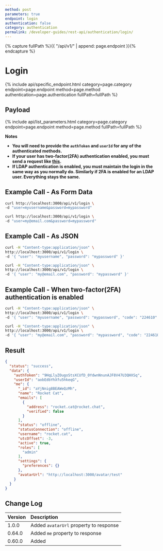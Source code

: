 ```yaml
---
method: post
parameters: true
endpoint: login
authentication: false
category: authentication
permalink: /developer-guides/rest-api/authentication/login/
--- 
```


{% capture fullPath %}{{ "/api/v1/" | append: page.endpoint }}{% endcapture %}

# Login

{% include api/specific_endpoint.html category=page.category endpoint=page.endpoint method=page.method authentication=page.authentication fullPath=fullPath %}
<!-- 
Login with your username and password.

| URL             | Requires Auth | HTTP Method |
| :-------------- | :------------ | :---------- |
| `/api/v1/login` | `no`          | `POST`      | -->

## Payload

{% include api/list_parameters.html category=page.category endpoint=page.endpoint method=page.method fullPath=fullPath %}
<!-- 
| Argument   | Example            | Required | Description   |
| :--------- | :----------------- | :------- | :------------ |
| `user` | `foo@bar.com` OR `myusername` | Required | Your username or email |
| `password` | `my$up3erP@ssw0rd` | Required | Your password | -->

**Notes**

- **You will need to provide the `authToken` and `userId` for any of the authenticated methods.** <br/>
- **If your user has two-factor(2FA) authentication enabled, you must send a request like [this](#example-call---when-two-factor2fa-authentication-is-enabled).** <br/>
- **If LDAP authentication is enabled, you must maintain the login in the same way as you normally do. Similarly if 2FA is enabled for an LDAP user. Everything stays the same.** <br/>

## Example Call - As Form Data

```bash
curl http://localhost:3000/api/v1/login \
-d "user=myusername&password=mypassword"
```

```bash
curl http://localhost:3000/api/v1/login \
-d "user=my@email.com&password=mypassword"
```

## Example Call - As JSON

```bash
curl -H "Content-type:application/json" \
http://localhost:3000/api/v1/login \
-d '{ "user": "myusername", "password": "mypassword" }'
```

```bash
curl -H "Content-type:application/json" \
http://localhost:3000/api/v1/login \
-d '{ "user": "my@email.com", "password": "mypassword" }'
```

## Example Call - When two-factor(2FA) authentication is enabled

```bash
curl -H "Content-type:application/json" \
http://localhost:3000/api/v1/login \
-d '{ "user": "myusername", "password": "mypassword", "code": "224610" }'
```

```bash
curl -H "Content-type:application/json" \
http://localhost:3000/api/v1/login \
-d '{ "user": "my@email.com", "password": "mypassword", "code": "224610" }'
```

## Result

```json
{
  "status": "success",
  "data": {
    "authToken": "9HqLlyZOugoStsXCUfD_0YdwnNnunAJF8V47U3QHXSq",
    "userId": "aobEdbYhXfu5hkeqG",
    "me": {
      "_id": "aYjNnig8BEAWeQzMh",
      "name": "Rocket Cat",
      "emails": [
        {
          "address": "rocket.cat@rocket.chat",
          "verified": false
        }
      ],
      "status": "offline",
      "statusConnection": "offline",
      "username": "rocket.cat",
      "utcOffset": -3,
      "active": true,
      "roles": [
        "admin"
      ],
      "settings": {
        "preferences": {}
      },
      "avatarUrl": "http://localhost:3000/avatar/test"
    }
  }
}
```

## Change Log

| Version | Description |
| :--- | :--- |
| 1.0.0 | Added `avatarUrl` property to response |
| 0.64.0 | Added `me` property to response |
| 0.60.0 | Added |
